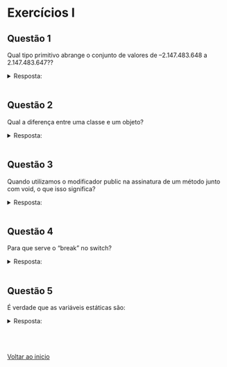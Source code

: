 # Exercícios I

## Questão 1

Qual tipo primitivo abrange o conjunto de valores de –2.147.483.648 a 2.147.483.647??

<details>
<summary>Resposta:</summary>

Int

</details>

<br>

## Questão 2

Qual a diferença entre uma classe e um objeto?

<details>
<summary>Resposta:</summary>

A classe define as características dos objetos, o objeto representa, executa e sofre as ações.

</details>

<br>

## Questão 3

Quando utilizamos o modificador public na assinatura de um método junto com void, o que isso significa?

<details>
<summary>Resposta:</summary>

Significa que qualquer um pode chamar o método e ele não tem retorno.

</details>

<br>

## Questão 4

Para que serve o “break” no switch?

<details>
<summary>Resposta:</summary>

Ele serve para parar a execução e retornar ao fluxo normal.

</details>

<br>

## Questão 5

É verdade que as variáveis estáticas são:

<details>
<summary>Resposta:</summary>

Variáveis que são comuns a todos os objetos da mesma classe.

</details>

<br>

<br>

<br>

[Voltar ao inicio](/README.md)
